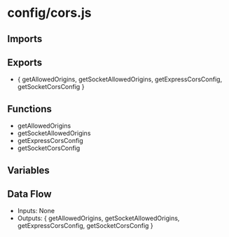 # config/cors.js

## Imports

## Exports
- {
  getAllowedOrigins,
  getSocketAllowedOrigins,
  getExpressCorsConfig,
  getSocketCorsConfig
}

## Functions
- getAllowedOrigins
- getSocketAllowedOrigins
- getExpressCorsConfig
- getSocketCorsConfig

## Variables

## Data Flow
- Inputs: None
- Outputs: {
  getAllowedOrigins,
  getSocketAllowedOrigins,
  getExpressCorsConfig,
  getSocketCorsConfig
}